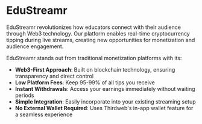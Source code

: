 # EduStreamr

EduStreamr revolutionizes how educators connect with their audience through Web3 technology. Our platform enables real-time cryptocurrency tipping during live streams, creating new opportunities for monetization and audience engagement.

EduStreamr stands out from traditional monetization platforms with its:

- **Web3-First Approach**: Built on blockchain technology, ensuring transparency and direct control
- **Low Platform Fees**: Keep 95-99% of all tips you receive
- **Instant Withdrawals**: Access your earnings immediately without waiting periods
- **Simple Integration**: Easily incorporate into your existing streaming setup
- **No External Wallet Required**: Uses Thirdweb's in-app wallet feature for a seamless experience